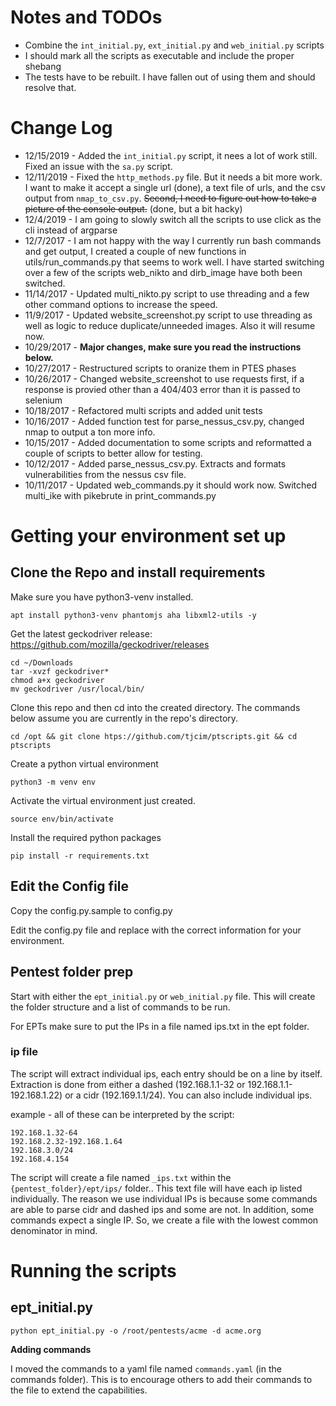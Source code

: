 # Notes and TODOs

* Combine the `int_initial.py`, `ext_initial.py` and `web_initial.py` scripts
* I should mark all the scripts as executable and include the proper shebang
* The tests have to be rebuilt. I have fallen out of using them and should resolve that.

# Change Log

* 12/15/2019 - Added the `int_initial.py` script, it nees a lot of work still. Fixed an issue with the `sa.py` script.
* 12/11/2019 - Fixed the `http_methods.py` file. But it needs a bit more work. I want to make it accept a single url (done), a text file of urls, and the csv output from `nmap_to_csv.py`. ~~Second, I need to figure out how to take a picture of the console output.~~ (done, but a bit hacky)
* 12/4/2019 - I am going to slowly switch all the scripts to use click as the cli instead of argparse
* 12/7/2017 - I am not happy with the way I currently run bash commands and get output, I created a couple of new functions in utils/run_commands.py that seems to work well. I have started switching over a few of the scripts web_nikto and dirb_image have both been switched.
* 11/14/2017 - Updated multi_nikto.py script to use threading and a few other command options to increase the speed.
* 11/9/2017 - Updated website_screenshot.py script to use threading as well as logic to reduce duplicate/unneeded images. Also it will resume now.
* 10/29/2017 - **Major changes, make sure you read the instructions below.**
* 10/27/2017 - Restructured scripts to oranize them in PTES phases
* 10/26/2017 - Changed website_screenshot to use requests first, if a response is provied other than a 404/403 error than it is passed to selenium
* 10/18/2017 - Refactored multi scripts and added unit tests
* 10/16/2017 - Added function test for parse_nessus_csv.py, changed nmap to output a ton more info.
* 10/15/2017 - Added documentation to some scripts and reformatted a couple of scripts to better allow for testing.
* 10/12/2017 - Added parse_nessus_csv.py. Extracts and formats vulnerabilities from the nessus csv file.
* 10/11/2017 - Updated web_commands.py it should work now. Switched multi_ike with pikebrute in print_commands.py

# Getting your environment set up

## Clone the Repo and install requirements

Make sure you have python3-venv installed.

    apt install python3-venv phantomjs aha libxml2-utils -y

Get the latest geckodriver release: https://github.com/mozilla/geckodriver/releases

    cd ~/Downloads
    tar -xvzf geckodriver*
    chmod a+x geckodriver
    mv geckodriver /usr/local/bin/

Clone this repo and then cd into the created directory. The commands below assume you are currently in the repo's directory.

    cd /opt && git clone htps://github.com/tjcim/ptscripts.git && cd ptscripts

Create a python virtual environment

    python3 -m venv env

Activate the virtual environment just created.

    source env/bin/activate

Install the required python packages

    pip install -r requirements.txt

## Edit the Config file

Copy the config.py.sample to config.py

Edit the config.py file and replace with the correct information for your environment.

## Pentest folder prep

Start with either the `ept_initial.py` or `web_initial.py` file. This will create the folder structure and a list of commands to be run.

For EPTs make sure to put the IPs in a file named ips.txt in the ept folder.

### ip file

The script will extract individual ips, each entry should be on a line by itself. Extraction is done from either a dashed (192.168.1.1-32 or 192.168.1.1-192.168.1.22) or a cidr (192.169.1.1/24). You can also include individual ips.

example - all of these can be interpreted by the script:

    192.168.1.32-64
    192.168.2.32-192.168.1.64
    192.168.3.0/24
    192.168.4.154

The script will create a file named `_ips.txt` within the `{pentest_folder}/ept/ips/` folder.. This text file will have each ip listed individually. The reason we use individual IPs is because some commands are able to parse cidr and dashed ips and some are not. In addition, some commands expect a single IP. So, we create a file with the lowest common denominator in mind.

# Running the scripts

## ept_initial.py

    python ept_initial.py -o /root/pentests/acme -d acme.org

**Adding commands**

I moved the commands to a yaml file named `commands.yaml` (in the commands folder). This is to encourage others to add their commands to the file to extend the capabilities.
